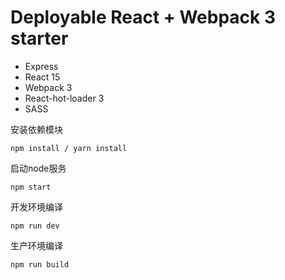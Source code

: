 # Deployable React + Webpack 3 starter

- Express
- React 15
- Webpack 3
- React-hot-loader 3
- SASS

安装依赖模块
```
npm install / yarn install
```

启动node服务
```
npm start
```

开发环境编译
```
npm run dev
```

生产环境编译
```
npm run build
```